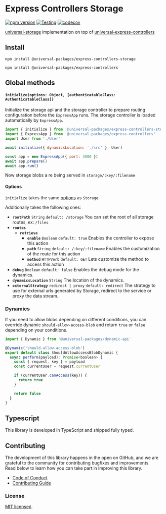 # Express Controllers Storage

[![npm version](https://badge.fury.io/js/@universal-packages%2Fexpress-controllers-storage.svg)](https://www.npmjs.com/package/@universal-packages/express-controllers-storage)
[![Testing](https://github.com/universal-packages/universal-express-controllers-storage/actions/workflows/testing.yml/badge.svg)](https://github.com/universal-packages/universal-express-controllers-storage/actions/workflows/testing.yml)
[![codecov](https://codecov.io/gh/universal-packages/universal-express-controllers-storage/branch/main/graph/badge.svg?token=CXPJSN8IGL)](https://codecov.io/gh/universal-packages/universal-express-controllers-storage)

[universal-storage](https://github.com/universal-packages/universal-storage) implementation on top of [universal-express-controllers](https://github.com/universal-packages/universal-express-controllers)

## Install

```shell
npm install @universal-packages/express-controllers-storage

npm install @universal-packages/express-controllers
```

## Global methods

#### **`initialize(options: Object, [authenticatableClass: AuthenticatableClass])`**

Initialize the storage api and the storage controller to prepare routing configuration before the `ExpressApp` runs. The storage controller is loaded automatically by `ExpressApp`.

```js
import { initialize } from '@universal-packages/express-controllers-storage'
import { ExpressApp } from '@universal-packages/express-controllers'
import User from './User'

await initialize({ dynamicsLocation: './src' }, User)

const app = new ExpressApp({ port: 3000 })
await app.prepare()
await app.run()
```

Now storage blobs a re being served in `storage/:key/:filename`

#### Options

`initialize` takes the same [options](https://github.com/universal-packages/universal-storage#options) as `Storage`.

Additionally takes the following ones:

- **`rootPath`** `String` `default: /storage`
  You can set the root of all storage routes, ex: `/files`
- **`routes`**
  - **`retrieve`**
    - **`enable`** `Boolean` `default: true`
      Enables the controller to expose this action
    - **`path`** `String` `default: /:key/:filename`
      Enables the customization of the route for this action
    - **`method`** `HTTPVerb` `default: GET`
      Lets customize the method to access this action
- **`debug`** `Boolean` `default: false`
  Enables the debug mode for the dynamics.
- **`dynamicsLocation`** `String`
  The location of the dynamics.
- **`externalStrategy`** `redirect | proxy` `default: redirect`
  The strategy to use for external urls generated by Storage, redirect to the service or proxy the data stream.

### Dynamics

If you need to allow blobs depending on different conditions, you can override dynamic `should-allow-access-blob` and return `true` or `false` depending on your conditions.

```js
import { Dynamic } from '@universal-packages/dynamic-api'

@Dynamic('should-allow-access-blob')
export default class ShouldAllowAccessBlobDynamic {
  async perform(payload): Promise<boolean> {
    const { request, key } = payload
    const currentUser = request.currentUser

    if (currentUser.canAccess(key)) {
      return true
    }

    return false
  }
}
```

## Typescript

This library is developed in TypeScript and shipped fully typed.

## Contributing

The development of this library happens in the open on GitHub, and we are grateful to the community for contributing bugfixes and improvements. Read below to learn how you can take part in improving this library.

- [Code of Conduct](./CODE_OF_CONDUCT.md)
- [Contributing Guide](./CONTRIBUTING.md)

### License

[MIT licensed](./LICENSE).
